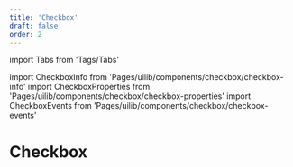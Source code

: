```yaml
---
title: 'Checkbox'
draft: false
order: 2
---
```


import Tabs from 'Tags/Tabs'

import CheckboxInfo from 'Pages/uilib/components/checkbox/checkbox-info'
import CheckboxProperties from 'Pages/uilib/components/checkbox/checkbox-properties'
import CheckboxEvents from 'Pages/uilib/components/checkbox/checkbox-events'

# Checkbox

<Tabs>
  <Tabs.Content>
    <CheckboxInfo />
  </Tabs.Content>
  <Tabs.Content>
    <CheckboxProperties />
  </Tabs.Content>
  <Tabs.Content>
    <CheckboxEvents />
  </Tabs.Content>
</Tabs>

